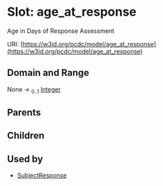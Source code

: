 
# Slot: age_at_response


Age in Days of Response Assessment

URI: [https://w3id.org/pcdc/model/age_at_response](https://w3id.org/pcdc/model/age_at_response)


## Domain and Range

None &#8594;  <sub>0..1</sub> [Integer](types/Integer.md)

## Parents


## Children


## Used by

 * [SubjectResponse](SubjectResponse.md)
